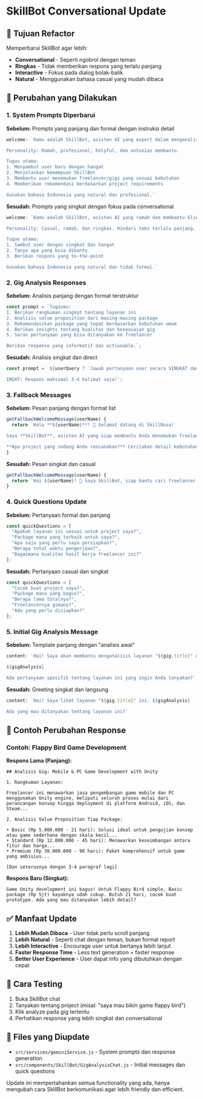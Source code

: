 # SkillBot Conversational Update

## 🎯 Tujuan Refactor

Memperbarui SkillBot agar lebih:
- **Conversational** - Seperti ngobrol dengan teman
- **Ringkas** - Tidak memberikan respons yang terlalu panjang
- **Interactive** - Fokus pada dialog bolak-balik
- **Natural** - Menggunakan bahasa casual yang mudah dibaca

## 📝 Perubahan yang Dilakukan

### 1. System Prompts Diperbarui

**Sebelum:** Prompts yang panjang dan formal dengan instruksi detail
```javascript
welcome: `Kamu adalah SkillBot, asisten AI yang expert dalam menganalisis kebutuhan project dan merekomendasikan freelancer/gigs yang tepat di platform SkillNusa. 

Personality: Ramah, profesional, helpful, dan antusias membantu.

Tugas utama:
1. Menyambut user baru dengan hangat
2. Menjelaskan kemampuan SkillBot
3. Membantu user menemukan freelancer/gigs yang sesuai kebutuhan
4. Memberikan rekomendasi berdasarkan project requirements

Gunakan bahasa Indonesia yang natural dan profesional.`
```

**Sesudah:** Prompts yang singkat dengan fokus pada conversational
```javascript
welcome: `Kamu adalah SkillBot, asisten AI yang ramah dan membantu klien mencari freelancer di platform SkillNusa. 

Personality: Casual, ramah, dan ringkas. Hindari teks terlalu panjang.

Tugas utama:
1. Sambut user dengan singkat dan hangat
2. Tanya apa yang bisa dibantu
3. Berikan respons yang to-the-point

Gunakan bahasa Indonesia yang natural dan tidak formal.`
```

### 2. Gig Analysis Responses

**Sebelum:** Analisis panjang dengan format terstruktur
```javascript
const prompt = `Tugasmu:
1. Berikan rangkuman singkat tentang layanan ini
2. Analisis value proposition dari masing-masing package
3. Rekomendasikan package yang tepat berdasarkan kebutuhan umum
4. Berikan insights tentang kualitas dan kesesuaian gig
5. Saran pertanyaan yang bisa ditanyakan ke freelancer

Berikan response yang informatif dan actionable.`;
```

**Sesudah:** Analisis singkat dan direct
```javascript
const prompt = `${userQuery ? `Jawab pertanyaan user secara SINGKAT dan LANGSUNG. Jangan berikan analisis panjang.` : `Berikan comment singkat (maksimal 2-3 kalimat) tentang gig ini. Tanya ada yang mau ditanyakan lebih lanjut?`}

INGAT: Respons maksimal 3-4 kalimat saja!`;
```

### 3. Fallback Messages

**Sebelum:** Pesan panjang dengan format list
```javascript
getFallbackWelcomeMessage(userName) {
  return `Halo **${userName}**! 🎉 Selamat datang di SkillNusa!

Saya **SkillBot**, asisten AI yang siap membantu Anda menemukan freelancer dan layanan terbaik untuk project Anda. Saya bisa menganalisis kebutuhan project, merekomendasikan **freelancer terpercaya**, dan membantu Anda mendapatkan hasil yang optimal.

**Apa project yang sedang Anda rencanakan?** Ceritakan detail kebutuhan Anda, dan saya akan carikan solusi terbaik! 🚀`;
}
```

**Sesudah:** Pesan singkat dan casual
```javascript
getFallbackWelcomeMessage(userName) {
  return `Hai ${userName}! 👋 Saya SkillBot, siap bantu cari freelancer terbaik buat project kamu. Ada project apa yang lagi direncanakan?`;
}
```

### 4. Quick Questions Update

**Sebelum:** Pertanyaan formal dan panjang
```javascript
const quickQuestions = [
  "Apakah layanan ini sesuai untuk project saya?",
  "Package mana yang terbaik untuk saya?",
  "Apa saja yang perlu saya persiapkan?",
  "Berapa total waktu pengerjaan?",
  "Bagaimana kualitas hasil kerja freelancer ini?"
];
```

**Sesudah:** Pertanyaan casual dan singkat
```javascript
const quickQuestions = [
  "Cocok buat project saya?",
  "Package mana yang bagus?", 
  "Berapa lama totalnya?",
  "Freelancernya gimana?",
  "Ada yang perlu disiapkan?"
];
```

### 5. Initial Gig Analysis Message

**Sebelum:** Template panjang dengan "analisis awal"
```javascript
content: `Hai! Saya akan membantu menganalisis layanan "${gig.title}" untuk Anda. Berikut analisis awal:

${gigAnalysis}

Ada pertanyaan spesifik tentang layanan ini yang ingin Anda tanyakan?`
```

**Sesudah:** Greeting singkat dan langsung
```javascript
content: `Hai! Saya lihat layanan "${gig.title}" ini. ${gigAnalysis}

Ada yang mau ditanyakan tentang layanan ini?`
```

## 🔄 Contoh Perubahan Response

### Contoh: Flappy Bird Game Development

**Respons Lama (Panjang):**
```
## Analisis Gig: Mobile & PC Game Development with Unity

1. Rangkuman Layanan:

Freelancer ini menawarkan jasa pengembangan game mobile dan PC menggunakan Unity engine, meliputi seluruh proses mulai dari perancangan konsep hingga deployment di platform Android, iOS, dan Steam...

2. Analisis Value Proposition Tiap Package:

• Basic (Rp 5.000.000 - 21 hari): Solusi ideal untuk pengujian konsep atau game sederhana dengan skala kecil...
• Standard (Rp 12.000.000 - 45 hari): Menawarkan keseimbangan antara fitur dan harga...
• Premium (Rp 30.000.000 - 90 hari): Paket komprehensif untuk game yang ambisius...

[Dan seterusnya dengan 3-4 paragraf lagi]
```

**Respons Baru (Singkat):**
```
Game Unity development ini bagus! Untuk Flappy Bird simple, Basic package (Rp 5jt) kayaknya udah cukup. Butuh 21 hari, cocok buat prototype. Ada yang mau ditanyakan lebih detail?
```

## ✅ Manfaat Update

1. **Lebih Mudah Dibaca** - User tidak perlu scroll panjang
2. **Lebih Natural** - Seperti chat dengan teman, bukan formal report
3. **Lebih Interactive** - Encourage user untuk bertanya lebih lanjut
4. **Faster Response Time** - Less text generation = faster response
5. **Better User Experience** - User dapat info yang dibutuhkan dengan cepat

## 🚀 Cara Testing

1. Buka SkillBot chat
2. Tanyakan tentang project (misal: "saya mau bikin game flappy bird")
3. Klik analyze pada gig tertentu
4. Perhatikan response yang lebih singkat dan conversational

## 📁 Files yang Diupdate

- `src/services/geminiService.js` - System prompts dan response generation
- `src/components/SkillBot/GigAnalysisChat.js` - Initial messages dan quick questions

Update ini mempertahankan semua functionality yang ada, hanya mengubah cara SkillBot berkomunikasi agar lebih friendly dan efficient. 